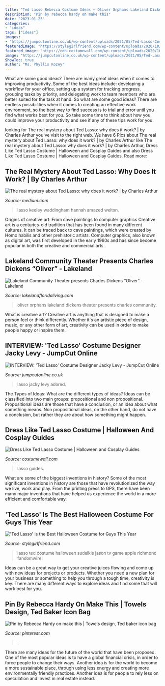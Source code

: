 ```yaml
---
title: "Ted Lasso Rebecca Costume Ideas ~ Oliver Orphans Lakeland Dickens Theater Presents Charles Community"
description: "Pin by rebecca hardy on make this"
date: "2023-01-25"
categories:
- "ideas"
tags: ["ideas"]
images:
- "https://jumpcutonline.co.uk/wp-content/uploads/2021/05/Ted-Lasso-Costume-Rebecca-Gala-e1621632882624-600x304.jpg"
featuredImage: "https://stylegirlfriend.com/wp-content/uploads/2020/10/37145-69578-Ted_Lasso_Photo_010202-xl.jpg"
featured_image: "https://cdn.costumewall.com/wp-content/uploads/2020/10/ted-lasso-costume-guide.jpg"
image: "https://jumpcutonline.co.uk/wp-content/uploads/2021/05/Ted-Lasso-Costume-Rebecca-Gala-e1621632882624-600x304.jpg"
ShowToc: true
author: "Ms. Phyllis Kozey"
---
```



What are some good ideas?
There are many great ideas when it comes to improving productivity. Some of the best ideas include: developing a workflow for your office, setting up a system for tracking progress, grouping tasks by priority, and delegating work to team members who are better suited for the task at hand. So what are some good ideas? There are endless possibilities when it comes to creating an effective work environment, so the best way to find success is to trial and error until you find what works best for you. So take some time to think about how you could improve your productivity and see if any of these tips work for you.

	

		
looking for The real mystery about Ted Lasso: why does it work? | by Charles Arthur you've visit to the right web. We have 6 Pics about The real mystery about Ted Lasso: why does it work? | by Charles Arthur like The real mystery about Ted Lasso: why does it work? | by Charles Arthur, Dress Like Ted Lasso Costume | Halloween and Cosplay Guides and also Dress Like Ted Lasso Costume | Halloween and Cosplay Guides. Read more:
		
    
## The Real Mystery About Ted Lasso: Why Does It Work? | By Charles Arthur

<img loading=lazy src="https://miro.medium.com/max/1994/1*BJBADRMgoW7IxNYLWqiIFg.jpeg" onerror="this.onerror=null;this.src='https://tse1.mm.bing.net/th?id=OIP.yFi2vd04JDnK2IdOEQvrCQHaEK&amp;pid=15.1';" alt="The real mystery about Ted Lasso: why does it work? | by Charles Arthur">

_Source: medium.com_

>lasso keeley waddingham hannah amazed welton. 

	

Origins of creative art: From cave paintings to computer graphics
Creative art is a centuries-old tradition that has been found in many different cultures. It can be traced back to cave paintings, which were created by Homo habilis and other prehistoric artists. Computer graphics, also known as digital art, was first developed in the early 1960s and has since become popular in both the creative and commercial arts.

    
## Lakeland Community Theater Presents Charles Dickens “Oliver” - Lakeland

<img loading=lazy src="http://www.lakelandfloridaliving.com/wp-content/uploads/2009/03/oliver-orphans1-300x200.jpg" onerror="this.onerror=null;this.src='https://tse3.mm.bing.net/th?id=OIP.KfNHFxlQeWXqY0kIp-ZNXwHaE8&amp;pid=15.1';" alt="Lakeland Community Theater presents Charles Dickens “Oliver” - Lakeland">

_Source: lakelandfloridaliving.com_

>oliver orphans lakeland dickens theater presents charles community. 

	

What is creative art?
Creative art is anything that is designed to make a person feel or think differently. Whether it's an artistic piece of design, music, or any other form of art, creativity can be used in order to make people happy or inspire them.

    
## INTERVIEW: &#039;Ted Lasso&#039; Costume Designer Jacky Levy - JumpCut Online

<img loading=lazy src="https://jumpcutonline.co.uk/wp-content/uploads/2021/05/Ted-Lasso-Costume-Rebecca-Gala-e1621632882624-600x304.jpg" onerror="this.onerror=null;this.src='https://tse4.mm.bing.net/th?id=OIP.pdlYI3nLYt_vtFl6BlhYHAHaDw&amp;pid=15.1';" alt="INTERVIEW: &#039;Ted Lasso&#039; Costume Designer Jacky Levy - JumpCut Online">

_Source: jumpcutonline.co.uk_

>lasso jacky levy adored. 

	

The Types of Ideas: What are the different types of ideas?
Ideas can be classified into two main groups: propositional and non propositional. Propositional ideas are those that have a conclusion, or an idea about what something means. Non propositional ideas, on the other hand, do not have a conclusion, but rather they are about how something might happen.

    
## Dress Like Ted Lasso Costume | Halloween And Cosplay Guides

<img loading=lazy src="https://cdn.costumewall.com/wp-content/uploads/2020/10/ted-lasso-costume-guide.jpg" onerror="this.onerror=null;this.src='https://tse3.mm.bing.net/th?id=OIP.oYvMRCGH1OQo9MfPWQ5dxgHaGL&amp;pid=15.1';" alt="Dress Like Ted Lasso Costume | Halloween and Cosplay Guides">

_Source: costumewall.com_

>lasso guides. 

	

What are some of the biggest inventions in history?
Some of the most significant inventions in history are those that have revolutionized the way we live, work and play. From the printing press to GPS, there have been many major inventions that have helped us experience the world in a more efficient and comfortable way.

    
## &#039;Ted Lasso&#039; Is The Best Halloween Costume For Guys This Year

<img loading=lazy src="https://stylegirlfriend.com/wp-content/uploads/2020/10/37145-69578-Ted_Lasso_Photo_010202-xl.jpg" onerror="this.onerror=null;this.src='https://tse2.mm.bing.net/th?id=OIP.f5wpI-lNFwkN8yVeMjrhsgHaLH&amp;pid=15.1';" alt="&#039;Ted Lasso&#039; is the Best Halloween Costume for Guys This Year">

_Source: stylegirlfriend.com_

>lasso ted costume halloween sudeikis jason tv game apple richmond fandomwire. 

	

Ideas can be a great way to get your creative juices flowing and come up with new ideas for projects or products. Whether you need a new plan for your business or something to help you through a tough time, creativity is key. There are many different ways to explore ideas and find some that will work best for you.

    
## Pin By Rebecca Hardy On Make This | Towels Design, Ted Baker Icon Bag

<img loading=lazy src="https://i.pinimg.com/originals/34/ad/19/34ad19c04613b6245a537ddf9328f4ca.png" onerror="this.onerror=null;this.src='https://tse1.mm.bing.net/th?id=OIP.k-DFasOYLkeLvLO8MPrskwHaJ4&amp;pid=15.1';" alt="Pin by Rebecca Hardy on make this | Towels design, Ted baker icon bag">

_Source: pinterest.com_

>. 

	

There are many ideas for the future of the world that have been proposed. One of the most popular ideas is to have a global financial crisis, in order to force people to change their ways. Another idea is for the world to become a more sustainable place, through using less energy and creating more environmentally friendly practices. Another idea is for people to rely less on speculation and invest in real estate instead.

